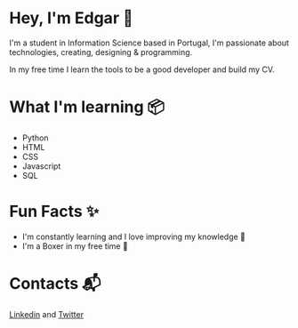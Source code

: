 <h1>Hey, I'm Edgar 👋</h1>
<p>I'm a student in Information Science based in Portugal, I'm passionate about technologies, creating, designing & programming.</p>
<p>In my free time I learn the tools to be a good developer and build my CV.</p>
<h1>What I'm learning 📦</h1>
<ul>
  <li>Python</li>
  <li>HTML</li>
  <li>CSS</li>
  <li>Javascript</li>
  <li>SQL</li>
</ul>
<h1>Fun Facts ✨</h1>
<ul>
  <li>I'm constantly learning and I love improving my knowledge 📖</li>
  <li>I'm a Boxer in my free time 🥊</li>
</ul>
<h1>Contacts 📬</h1>
<a href="https://www.linkedin.com/in/edgar-airault/">Linkedin</a> and <a href="https://twitter.com/AiraultEdgar">Twitter</a>

<!---
Garedyy/Garedyy is a ✨ special ✨ repository because its `README.md` (this file) appears on your GitHub profile.
You can click the Preview link to take a look at your changes.
--->
